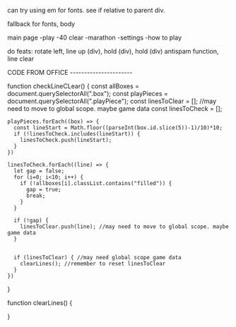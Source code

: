 can try using em for fonts. see if relative to parent div.

fallback for fonts, body

main page
  -play
    -40 clear
    -marathon
  -settings
  -how to play

do feats: rotate left, line up (div), hold (div), hold (div) antispam function, line clear 

CODE FROM OFFICE ----------------------

  function checkLineCLear() {
    const allBoxes = document.querySelectorAll(".box");
    const playPieces = document.querySelectorAll(".playPiece");
    const linesToClear = []; //may need to move to global scope. maybe game data
    const linesToCheck = [];

    playPieces.forEach((box) => {
      const lineStart = Math.floor((parseInt(box.id.slice(5))-1)/10)*10;
      if (!linesToCheck.includes(lineStart)) {
        linesToCheck.push(lineStart);
      }
    })

    linesToCheck.forEach((line) => {
      let gap = false;
      for (i=0; i<10; i++) {
        if (!allboxes[i].classList.contains("filled")) {
          gap = true;
          break;
        }
      }
      
      if (!gap) {
        linesToClear.push(line); //may need to move to global scope. maybe game data
      } 
    
    
      if (linesToClear) { //may need global scope game data
        clearLines(); //remember to reset linesToClear
      }
    }) 
  }

  function clearLines() {
    
  }
